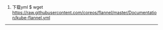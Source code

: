 1. 下载yml
$ wget https://raw.githubusercontent.com/coreos/flannel/master/Documentation/kube-flannel.yml

--- -------------------------------------------------------------------------------------

